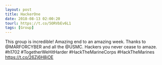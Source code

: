 ```yaml
---
layout: post
title: HackerOne
date: 2018-08-13 02:00:20
tourl: https://t.co/5ORVbEv6L1
tags: [Group]
---
```

This group is incredible! Amazing end to an amazing week. Thanks to @MARFORCYBER and all the @USMC. Hackers you never cease to amaze. #h1702 #TogetherWeHitHarder #HackTheMarineCorps #HackTheMarines https://t.co/26Zj6H8jOE